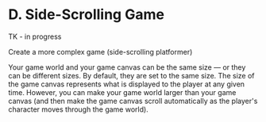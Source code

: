 # D. Side-Scrolling Game

TK - in progress

Create a more complex game \(side-scrolling platformer\)

Your game world and your game canvas can be the same size — or they can be different sizes. By default, they are set to the same size. The size of the game canvas represents what is displayed to the player at any given time. However, you can make your game world larger than your game canvas \(and then make the game canvas scroll automatically as the player's character moves through the game world\).

## 

